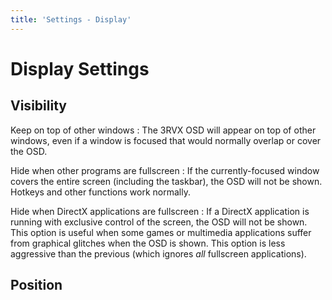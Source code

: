 ```yaml
---
title: 'Settings - Display'
---
```


Display Settings
============


Visibility
----------

Keep on top of other windows
: The 3RVX OSD will appear on top of other windows, even if a window is focused that would normally overlap or cover the OSD.

Hide when other programs are fullscreen
: If the currently-focused window covers the entire screen (including the taskbar), the OSD will not be shown. Hotkeys and other functions work normally.

Hide when DirectX applications are fullscreen
: If a DirectX application is running with exclusive control of the screen, the OSD will not be shown. This option is useful when some games or multimedia applications suffer from graphical glitches when the OSD is shown. This option is less aggressive than the previous (which ignores *all* fullscreen applications).

Position
--------


